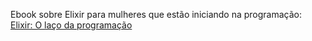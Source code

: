 Ebook sobre Elixir para mulheres que estão iniciando na programação: 
<a href="https://www.canva.com/design/DAGagoTHWio/8UbGAY6_T4gkpd8zl_czxA/edit?utm_content=DAGagoTHWio&utm_campaign=designshare&utm_medium=link2&utm_source=sharebutton
" target="_blank">Elixir: O laço da programação</a>

